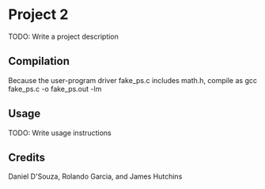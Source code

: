 # Project 2

TODO: Write a project description

## Compilation

Because the user-program driver fake_ps.c includes math.h, compile as
gcc fake_ps.c -o fake_ps.out -lm

## Usage

TODO: Write usage instructions

## Credits

Daniel D'Souza,
Rolando Garcia,
and James Hutchins
